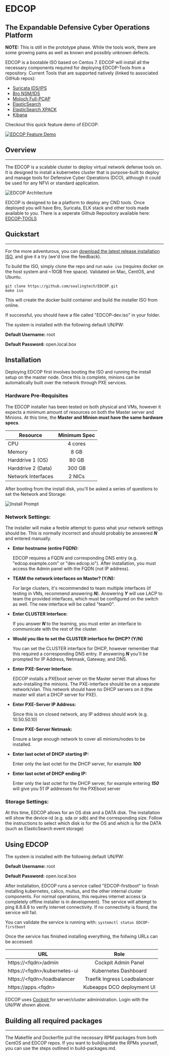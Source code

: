 # EDCOP
The Expandable Defensive Cyber Operations Platform
---
**NOTE:**  This is still in the prototype phase.  While the tools work, there are some growing pains as well as known and possibly unknown defects.  

EDCOP is a bootable ISO based on Centos 7.  EDCOP will install all the necessary components required for deploying EDCOP-Tools from a repository. Current Tools that are supported natively (linked to associated GitHub repos):
+ [Suricata IDS/IPS](https://github.com/sealingtech/EDCOP-SURICATA)
+ [Bro NSM/IDS](https://github.com/sealingtech/EDCOP-BRO)
+ [Moloch Full-PCAP](https://github.com/sealingtech/EDCOP-MOLOCH)
+ [ElasticSearch](https://github.com/sealingtech/EDCOP-ELASTICSEARCH)
+ [ElasticSearch XPACK](https://github.com/sealingtech/EDCOP-XPACK)
+ [Kibana](https://github.com/sealingtech/EDCOP-KIBANA)

Checkout this quick feature demo of EDCOP:

[![EDCOP Feature Demo](https://github.com/sealingtech/EDCOP/raw/master/docs/images/youtube_video.png)](https://www.youtube.com/watch?v=k6DARQP9CXo)

## Overview
---
The EDCOP is a scalable cluster to deploy virtual network defense tools on. It is designed to install a kubernetes cluster that is purpose-built to deploy and manage tools for Defensive Cyber Operations (DCO), although it could be used for any NFVi or standard application. 

![EDCOP Architecture](https://github.com/sealingtech/EDCOP/raw/master/docs/images/stacked_platform_concept.png)

EDCOP is designed to be a platform to deploy any CND tools.  Once deployed you will have Bro, Suricata, ELK stack and other tools made available to you.  There is a seperate Github Repository available here: [EDCOP-TOOLS](https://github.com/sealingtech/EDCOP-TOOLS)

## Quickstart
---
For the more adventurous, you can [download the latest release installation ISO](https://github.com/sealingtech/EDCOP/releases/download/0.9.1/EDCOP-0.9.1.iso), and give it a try (we'd love the feedback).

To build the ISO, simply clone the repo and run `make iso` (requires docker on the host system and ~10GB free space). Validated on Mac, CentOS, and Ubuntu.

```shell
git clone https://github.com/sealingtech/EDCOP.git
make iso
```
This will create the docker build container and build the installer ISO from online.

If successful, you should have a file called "EDCOP-dev.iso" in your folder.

The system is installed with the following default UN/PW:

**Default Username:** root

**Default Password:** open.local.box

## Installation
Deploying EDCOP first involves booting the ISO and running the install setup on the master node.  Once this is complete, minions can be automatically built over the network through PXE services.

### Hardware Pre-Requisites
The EDCOP installer has been tested on both physical and VMs, however it expects a minimum amount of resources on both the Master server and Minions. At this time, the **Master and Minion must have the same hardware specs**.

| Resource                 | Minimum Spec  |
| ------------------------ |:-------------:|
| CPU                      | 4 cores       |
| Memory                   | 8 GB          |
| Harddrive 1 (OS)         | 80 GB         |
| Harddrive 2 (Data)       | 300 GB        |
| Network Interfaces       | 2 NICs        |



After booting from the install disk, you'll be asked a series of questions to set the Network and Storage:

![Install Prompt](https://github.com/sealingtech/EDCOP/raw/master/docs/images/installation_prompt.png)

### Network Settings:

The installer will make a feeble attempt to guess what your network settings should be. This is normally incorrect and should probably be answered _**N**_ and entered manually. 

+ **Enter hostname (entire FQDN):**

   EDCOP requires a FQDN and corresponding DNS entry (e.g. "edcop.example.com" or "dev.edcop.io"). After installation, you must access the Admin panel with the FQDN (not IP address).

+ **TEAM the network interfaces on Master? (Y/N):**

   For large clusters, it's recommended to team multiple interfaces (if testing in VMs, recommend answering **_N_**). Answering **_Y_** will use LACP to team the provided interfaces, which must be configured on the switch as well. The new interface will be called "team0".

+ **Enter CLUSTER Interface:**

   If you answer **_N_** to the teaming, you must enter an interface to communicate with the rest of the cluster.

+ **Would you like to set the CLUSTER interface for DHCP? (Y/N)**

   You can set the CLUSTER interface for DHCP, however remember that this required a corresponding DNS entry. If answering _**N**_ you'll be prompted for IP Address, Netmask, Gateway, and DNS. 

+ **Enter PXE-Server Interface:**

   EDCOP installs a PXEboot server on the Master server that allows for auto-installing the minions. The PXE-interface should be on a separate network/vlan. This network should have no DHCP servers on it (the master will start a DHCP server for PXE).
   
+ **Enter PXE-Server IP Address:**

   Since this is on closed network, any IP address should work (e.g. 10.50.50.10)
   
+ **Enter PXE-Server Netmask:**

   Ensure a large enough network to cover all minions/nodes to be installed.
   
+ **Enter last octet of DHCP starting IP:**

   Enter only the last octet for the DHCP server, for example _**100**_

+ **Enter last octet of DHCP ending IP:**

   Enter only the last octet for the DHCP server, for example entering _**150**_ will give you 51 IP addresses for the PXEboot server

### Storage Settings:

At this time, EDCOP allows for an OS disk and a DATA disk. The installation will show the device-id (e.g. sda or sdb) and the corresponding size. Follow the instructions to select which disk is for the OS and which is for the DATA (such as ElasticSearch event storage)

## Using EDCOP

The system is installed with the following default UN/PW:

**Default Username:** root

**Default Password:** open.local.box

After installation, EDCOP runs a service called "EDCOP-firstboot" to finish installing kubernetes, calico, multus, and the other internal cluster components. For normal operations, this requires internet access (a completely offline installer is in development). The service will attempt to ping 8.8.8.8 to verify internet connectivity. If no connectivity is found, the service will fail.

You can validate the service is running with: `systemctl status EDCOP-firstboot`

Once the service has finished installing everything, the follwing URLs can be accessed:

| URL                         | Role                         |
| --------------------------- |:----------------------------:|
| https://\<fqdn\>/admin        | Cockpit Admin Panel        |
| https://\<fqdn\>/kubernetes-ui|Kubernetes Dashboard        |
| https://\<fqdn\>/loadbalancer |Traefik Ingress Loadbalancer|
| https://apps.\<fqdn\>         |Kubeapps DCO deployment UI  |

EDCOP uses [Cockpit ](https://github.com/cockpit-project/cockpit) for server/cluster administration. Login with the UN/PW shown above. 

## Building all required packages
---
The Makefile and Dockerfile pull the necessary RPM packages from both CentOS and EDCOP repos. If you want to build/update the RPMs yourself, you can use the steps outlined in build-packages.md.

